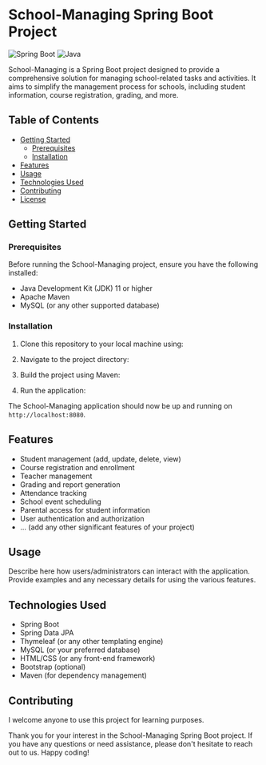 # School-Managing Spring Boot Project

![Spring Boot](https://img.shields.io/badge/Spring%20Boot-3.1.2-brightgreen)
![Java](https://img.shields.io/badge/Java-17-orange)

School-Managing is a Spring Boot project designed to provide a comprehensive solution for managing school-related tasks and activities. It aims to simplify the management process for schools, including student information, course registration, grading, and more.

## Table of Contents
- [Getting Started](#getting-started)
  - [Prerequisites](#prerequisites)
  - [Installation](#installation)
- [Features](#features)
- [Usage](#usage)
- [Technologies Used](#technologies-used)
- [Contributing](#contributing)
- [License](#license)

## Getting Started

### Prerequisites

Before running the School-Managing project, ensure you have the following installed:

- Java Development Kit (JDK) 11 or higher
- Apache Maven
- MySQL (or any other supported database)

### Installation

1. Clone this repository to your local machine using:


2. Navigate to the project directory:


3. Build the project using Maven:


4. Run the application:


The School-Managing application should now be up and running on `http://localhost:8080`.

## Features

- Student management (add, update, delete, view)
- Course registration and enrollment
- Teacher management
- Grading and report generation
- Attendance tracking
- School event scheduling
- Parental access for student information
- User authentication and authorization
- ... (add any other significant features of your project)

## Usage

Describe here how users/administrators can interact with the application. Provide examples and any necessary details for using the various features.

## Technologies Used

- Spring Boot
- Spring Data JPA
- Thymeleaf (or any other templating engine)
- MySQL (or your preferred database)
- HTML/CSS (or any front-end framework)
- Bootstrap (optional)
- Maven (for dependency management)

## Contributing

I welcome anyone to use this project for learning purposes.

Thank you for your interest in the School-Managing Spring Boot project. If you have any questions or need assistance, please don't hesitate to reach out to us. Happy coding!
